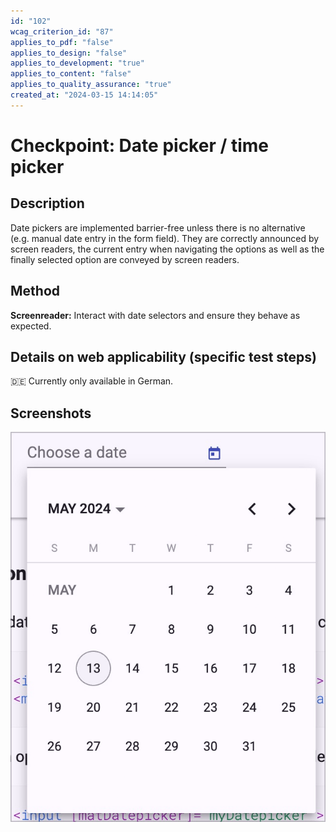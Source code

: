 ```yaml
---
id: "102"
wcag_criterion_id: "87"
applies_to_pdf: "false"
applies_to_design: "false"
applies_to_development: "true"
applies_to_content: "false"
applies_to_quality_assurance: "true"
created_at: "2024-03-15 14:14:05"
---
```


# Checkpoint: Date picker / time picker

## Description

Date pickers are implemented barrier-free unless there is no alternative (e.g. manual date entry in the form field). They are correctly announced by screen readers, the current entry when navigating the options as well as the finally selected option are conveyed by screen readers.

## Method

**Screenreader:** Interact with date selectors and ensure they behave as expected.

## Details on web applicability (specific test steps)

🇩🇪 Currently only available in German.

## Screenshots

![Angular Material Datepicker](images/angular-material-datepicker.png)